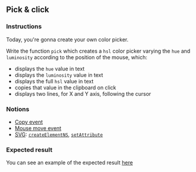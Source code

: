 ## Pick & click

### Instructions

Today, you're gonna create your own color picker.

Write the function `pick` which creates a `hsl` color picker varying the `hue` and `luminosity` according to the position of the mouse, which:

- displays the `hue` value in text
- displays the `luminosity` value in text
- displays the full `hsl` value in text
- copies that value in the clipboard on click
- displays two lines, for X and Y axis, following the cursor

### Notions

- [Copy event](https://developer.mozilla.org/en-US/docs/Web/API/Element/copy_event)
- [Mouse move event](https://developer.mozilla.org/en-US/docs/Web/API/Element/mousemove_event)
- [SVG](https://developer.mozilla.org/en-US/docs/Web/SVG/Element/svg): [`createElementNS`](https://developer.mozilla.org/en-US/docs/Web/API/Document/createElementNS), [`setAttribute`](https://developer.mozilla.org/en-US/docs/Web/API/Element/setAttribute)

### Expected result

You can see an example of the expected result [here](https://youtu.be/eE4eE9_eKZI)
